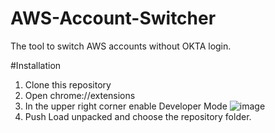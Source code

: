 # AWS-Account-Switcher
The tool to switch AWS accounts without OKTA login.

#Installation
1.  Clone this repository
2.  Open chrome://extensions
3.  In the upper right corner enable Developer Mode
![image](https://user-images.githubusercontent.com/71261156/147366824-411d6ca9-d036-495e-b8ec-25366b72a44f.png)
4. Push Load unpacked and choose the repository folder.
